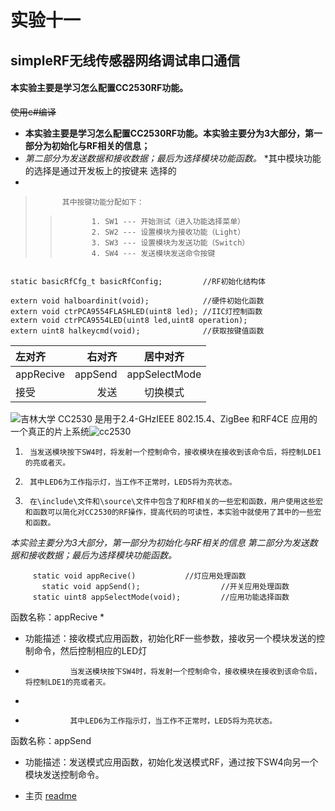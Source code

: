 # 实验十一 #
## simpleRF无线传感器网络调试串口通信 ##
#### 本实验主要是学习怎么配置CC2530RF功能。 ####
~~使用c#编译~~
* __本实验主要是学习怎么配置CC2530RF功能。本实验主要分为3大部分，第一部分为初始化与RF相关的信息；__
* _第二部分为发送数据和接收数据；最后为选择模块功能函数。_
*其中模块功能的选择是通过开发板上的按键来 选择的
*          
>           其中按键功能分配如下：
>>            1. SW1 --- 开始测试（进入功能选择菜单）
>>            2. SW2 --- 设置模块为接收功能（Light）
>>            3. SW3 --- 设置模块为发送功能（Switch）
>>            4. SW4 --- 发送模块发送命令按键
```static uint8 pRxData[APP_PAYLOAD_LENGTH];  //接收数据数组

static basicRfCfg_t basicRfConfig;         //RF初始化结构体

extern void halboardinit(void);            //硬件初始化函数
extern void ctrPCA9554FLASHLED(uint8 led); //IIC灯控制函数
extern void ctrPCA9554LED(uint8 led,uint8 operation);
extern uint8 halkeycmd(void);              //获取按键值函数
```
| 左对齐 | 右对齐 | 居中对齐 |
| :-| -: | :-: |
| appRecive | appSend | appSelectMode |
| 接受 | 发送 | 切换模式 |
      
![吉林大学](https://github.com/chenwenshuo0308/libsimpeleRF/blob/main/%E5%90%89%E5%A4%A7.jpg)
CC2530 是用于2.4-GHzIEEE 802.15.4、ZigBee 和RF4CE 应用的一个真正的片上系统![cc2530](http://www.elecfans.com/uploads/allimg/171108/2749555-1G10P9345N44.png)
1.      当发送模块按下SW4时，将发射一个控制命令，接收模块在接收到该命令后，将控制LDE1的亮或者灭。
2.      其中LED6为工作指示灯，当工作不正常时，LED5将为亮状态。
3.      在\include\文件和\source\文件中包含了和RF相关的一些宏和函数，用户使用这些宏和函数可以简化对CC2530的RF操作，提高代码的可读性，本实验中就使用了其中的一些宏和函数。
_本实验主要分为3大部分，第一部分为初始化与RF相关的信息_
_第二部分为发送数据和接收数据；最后为选择模块功能函数。_
         
         static void appRecive()           //灯应用处理函数    
           static void appSend();                  //开关应用处理函数
         static uint8 appSelectMode(void);         //应用功能选择函数
        
函数名称：appRecive
*
*  功能描述：接收模式应用函数，初始化RF一些参数，接收另一个模块发送的控制命令，然后控制相应的LED灯
           
*               当发送模块按下SW4时，将发射一个控制命令，接收模块在接收到该命令后，将控制LDE1的亮或者灭。
*
*               其中LED6为工作指示灯，当工作不正常时，LED5将为亮状态。
 函数名称：appSend

* 功能描述：发送模式应用函数，初始化发送模式RF，通过按下SW4向另一个模块发送控制命令。             
        
* 主页 [readme](https://github.com/chenwenshuo0308/libsimpeleRF/blob/main/README.md)
